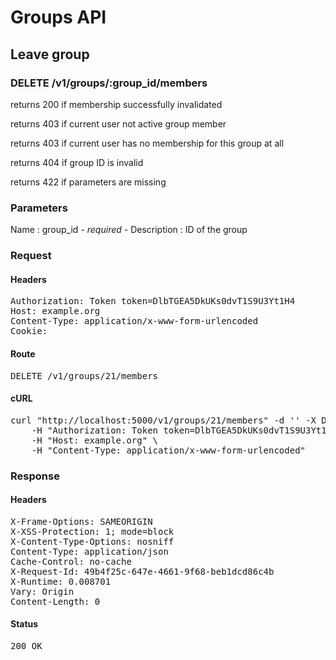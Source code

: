 # Groups API

## Leave group

### DELETE /v1/groups/:group_id/members

returns 200 if membership successfully invalidated

returns 403 if current user not active group member

returns 403 if current user has no membership for this group at all

returns 404 if group ID is invalid

returns 422 if parameters are missing

### Parameters

Name : group_id *- required -*
Description : ID of the group

### Request

#### Headers

<pre>Authorization: Token token=DlbTGEA5DkUKs0dvT1S9U3Yt1H4
Host: example.org
Content-Type: application/x-www-form-urlencoded
Cookie: </pre>

#### Route

<pre>DELETE /v1/groups/21/members</pre>

#### cURL

<pre class="request">curl &quot;http://localhost:5000/v1/groups/21/members&quot; -d &#39;&#39; -X DELETE \
	-H &quot;Authorization: Token token=DlbTGEA5DkUKs0dvT1S9U3Yt1H4&quot; \
	-H &quot;Host: example.org&quot; \
	-H &quot;Content-Type: application/x-www-form-urlencoded&quot;</pre>

### Response

#### Headers

<pre>X-Frame-Options: SAMEORIGIN
X-XSS-Protection: 1; mode=block
X-Content-Type-Options: nosniff
Content-Type: application/json
Cache-Control: no-cache
X-Request-Id: 49b4f25c-647e-4661-9f68-beb1dcd86c4b
X-Runtime: 0.008701
Vary: Origin
Content-Length: 0</pre>

#### Status

<pre>200 OK</pre>

